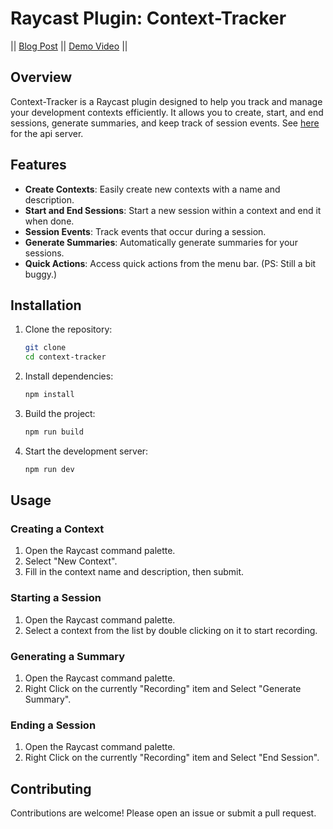 # Raycast Plugin: Context-Tracker

|| [Blog Post](https://open.substack.com/pub/ashwinmirskar/p/context-tracker-ai?r=b1eef&utm_campaign=post&utm_medium=web) || [Demo Video](https://youtu.be/CuOoXqdsD_w?si=nCknNQvhwroWAdGf) ||

## Overview

Context-Tracker is a Raycast plugin designed to help you track and manage your development contexts efficiently. It allows you to create, start, and end sessions, generate summaries, and keep track of session events. See [here](https://github.com/Pythonista7/context-tracker-backend) for the api server.

## Features

- **Create Contexts**: Easily create new contexts with a name and description.
- **Start and End Sessions**: Start a new session within a context and end it when done.
- **Session Events**: Track events that occur during a session.
- **Generate Summaries**: Automatically generate summaries for your sessions.
- **Quick Actions**: Access quick actions from the menu bar. (PS: Still a bit buggy.)

## Installation

1. Clone the repository:
    ```sh
    git clone 
    cd context-tracker
    ```

2. Install dependencies:
    ```sh
    npm install
    ```

3. Build the project:
    ```sh
    npm run build
    ```

4. Start the development server:
    ```sh
    npm run dev
    ```

## Usage

### Creating a Context

1. Open the Raycast command palette.
2. Select "New Context".
3. Fill in the context name and description, then submit.

### Starting a Session

1. Open the Raycast command palette.
2. Select a context from the list by double clicking on it to start recording.

### Generating a Summary

1. Open the Raycast command palette.
2. Right Click on the currently "Recording" item and Select "Generate Summary".

### Ending a Session

1. Open the Raycast command palette.
2. Right Click on the currently "Recording" item and Select "End Session".

## Contributing
Contributions are welcome! Please open an issue or submit a pull request.